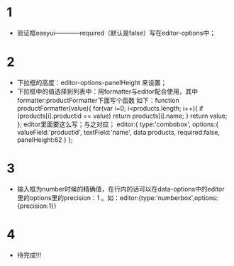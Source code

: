 # 1
- 验证框easyui————required（默认是false）写在editor-options中；
# 2
- 下拉框的高度：editor-options-panelHeight 来设置；
- 下拉框中的值选择到列表中：用formatter与editor配合使用，其中formatter:productFormatter下面写个函数  如下：function productFormatter(value){
                    for(var i=0; i<products.length; i++){
                        if (products[i].productid == value) return products[i].name;
                    }
                    return value;
                };
                editor里面要这么写；与之对应；
                editor:{
                		type:'combobox',
                		options:{
                            valueField:'productid',
                            textField:'name',
                            data:products,
                            required:false,
                            panelHeight:62
                			}
                		};

# 3
- 输入框为number时候的精确值，在行内的话可以在data-options中的editor里的options里的precision：1 。如：editor:{type:'numberbox',options:{precision:1}}
# 4
- 待完成!!!
